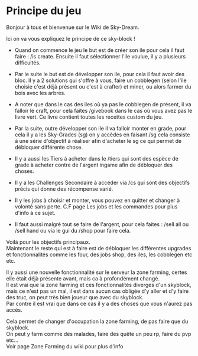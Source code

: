 # Principe du jeu

Bonjour à tous et bienvenue sur le Wiki de Sky-Dream.  
  
Ici on va vous expliquez le principe de ce sky-block !  
  
 - Quand on commence le jeu le but est de créer son ile pour cela il faut faire : /is create. Ensuite il faut sélectionner l'ile voulue, il y a plusieurs difficultés.  
 - Par le suite le but est de développer son ile, pour cela il faut avoir des bloc. Il y a 2 solutions qui s'offre à vous, faire un cobblegen \(selon l'ile choisie c'est déjà présent ou c'est à crafter\) et miner, ou alors farmer du bois avec les arbres.  
 - A noter que dans le cas des iles où ya pas le cobblegen de présent, il va falloir le craft, pour cela faites /givebook dans le cas où vous avez pas le livre vert. Ce livre contient toutes les recettes custom du jeu.  
  
 - Par la suite, outre développer son ile il va falloir monter en grade, pour cela il y a les Sky-Grades \(sg\) on y accèdes en faisant /sg cela consiste à une série d'objectif à réaliser afin d'acheter le sg ce qui permet de débloquer différente chose.  
 - Il y a aussi les Tiers à acheter dans le /tiers qui sont des espèce de grade à acheter contre de l'argent ingame afin de débloquer des choses.  
 - Il y a les Challenges Secondaire à accéder via /cs qui sont des objectifs précis qui donne des récompense varié.  
 - Il y les jobs à choisir et monter, vous pouvez en quitter et changer à volonté sans perte. C.F page Les jobs et les commandes pour plus d'info à ce sujet.  
 - Il faut aussi malgré tout se faire de l'argent, pour cela faites : /sell all ou /sell hand ou via le gui du /shop pour faire cela.  
  
Voilà pour les objectifs principaux.  
Maintenant le reste qui est à faire est de débloquer les différentes upgrades et fonctionnalités comme les four, des jobs shop, des iles, les cobblegen etc etc.  
  
Il y aussi une nouvelle fonctionnalité sur le serveur la zone farming, certes elle était déjà présente avant, mais ca à profondément changé.  
Il est vrai que la zone farming et ces fonctionnalités diverges d'un skyblock, mais ce n'est pas un mal, il est dans aucun cas obligée d'y aller et d'y faire des truc, on peut très bien joueur que avec du skyblock.  
Par contre il est vrai que dans ce cas il y a des choses que vous n'aurez pas accès.  
  
Cela permet de changer d'occupation la zone farming, de pas faire que du skyblock.   
On peut y farm comme des malades, faire des quête un peu rp, faire du pvp etc...  
Voir page Zone Farming du wiki pour plus d'info  


